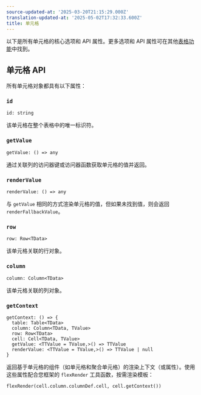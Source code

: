 ```yaml
---
source-updated-at: '2025-03-20T21:15:29.000Z'
translation-updated-at: '2025-05-02T17:32:33.600Z'
title: 单元格
---
```

以下是所有单元格的核心选项和 API 属性。更多选项和 API 属性可在其他[表格功能](../guide/features)中找到。

## 单元格 API

所有单元格对象都具有以下属性：

### `id`

```tsx
id: string
```

该单元格在整个表格中的唯一标识符。

### `getValue`

```tsx
getValue: () => any
```

通过关联列的访问器键或访问器函数获取单元格的值并返回。

### `renderValue`

```tsx
renderValue: () => any
```

与 `getValue` 相同的方式渲染单元格的值，但如果未找到值，则会返回 `renderFallbackValue`。

### `row`

```tsx
row: Row<TData>
```

该单元格关联的行对象。

### `column`

```tsx
column: Column<TData>
```

该单元格关联的列对象。

### `getContext`

```tsx
getContext: () => {
  table: Table<TData>
  column: Column<TData, TValue>
  row: Row<TData>
  cell: Cell<TData, TValue>
  getValue: <TTValue = TValue,>() => TTValue
  renderValue: <TTValue = TValue,>() => TTValue | null
}
```

返回基于单元格的组件（如单元格和聚合单元格）的渲染上下文（或属性）。使用这些属性配合您框架的 `flexRender` 工具函数，按需渲染模板：

```tsx
flexRender(cell.column.columnDef.cell, cell.getContext())
```
